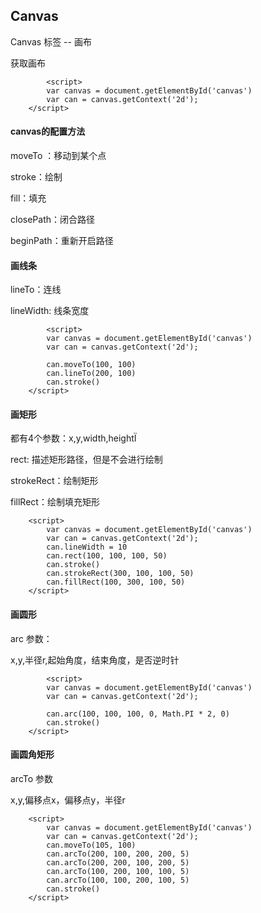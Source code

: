 ## Canvas

Canvas 标签 -- 画布

获取画布

```
		<script>
        var canvas = document.getElementById('canvas')
        var can = canvas.getContext('2d');
    </script>
```

#### canvas的配置方法

moveTo ：移动到某个点

stroke：绘制

fill：填充

closePath：闭合路径

beginPath：重新开启路径

#### 画线条

lineTo：连线

lineWidth: 线条宽度

```
		<script>
        var canvas = document.getElementById('canvas')
        var can = canvas.getContext('2d');

        can.moveTo(100, 100)
        can.lineTo(200, 100)
        can.stroke()
    </script>
```

#### 画矩形

都有4个参数：x,y,width,heightÏ

rect: 描述矩形路径，但是不会进行绘制

strokeRect：绘制矩形

fillRect：绘制填充矩形

```
    <script>
        var canvas = document.getElementById('canvas')
        var can = canvas.getContext('2d');
        can.lineWidth = 10
        can.rect(100, 100, 100, 50)
        can.stroke()
        can.strokeRect(300, 100, 100, 50)
        can.fillRect(100, 300, 100, 50)
    </script>
```

#### 画圆形

arc 参数：

x,y,半径r,起始角度，结束角度，是否逆时针

```
		<script>
        var canvas = document.getElementById('canvas')
        var can = canvas.getContext('2d');

        can.arc(100, 100, 100, 0, Math.PI * 2, 0)
        can.stroke()
    </script>
```

#### 画圆角矩形

arcTo 参数

x,y,偏移点x，偏移点y，半径r

```
    <script>
        var canvas = document.getElementById('canvas')
        var can = canvas.getContext('2d');
        can.moveTo(105, 100)
        can.arcTo(200, 100, 200, 200, 5)
        can.arcTo(200, 200, 100, 200, 5)
        can.arcTo(100, 200, 100, 100, 5)
        can.arcTo(100, 100, 200, 100, 5)
        can.stroke()
    </script>
```

